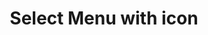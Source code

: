 ---
title: Select Menu with icon
category: Application
paid: true
isActive: true
ltr: {"react":{"jsxCss":[],"jsxTail":[{"code":"import { useEffect, useRef, useState } from \"react\"\n\nexport default () => {\n\n    const menuItems = [\n        [\"Danya\", \"@danya\"],\n        [\"Osama\", \"@osama\"],\n        [\"Loyan\", \"@loyan\"],\n        [\"Carllose\", \"@carllose\"],\n        [\"Micheal\", \"@micheal\"],\n    ]\n\n    const [selectedItem, setSelectedItem] = useState({\n        item: menuItems[0],\n        idx: 0\n    })\n    const [state, setState] = useState(false)\n    const selectMenuRef = useRef()\n\n    useEffect(() => {\n\n        const handleSelectMenu = (e) => {\n            if (!selectMenuRef.current.contains(e.target)) {\n                setState(false)\n            }\n        }\n\n        document.addEventListener('click', handleSelectMenu)\n\n    }, [])\n\n    return (\n        <div className=\"relative max-w-xs px-4 text-base\">\n            <button ref={selectMenuRef} className=\"flex items-center gap-2 w-full px-3 py-2 text-gray-500 bg-white border rounded-md shadow-sm cursor-default outline-none focus:border-indigo-600\"\n                aria-haspopup=\"true\"\n                aria-expanded=\"true\"\n                aria-labelledby=\"listbox-label\"\n                onClick={() => setState(!state)}\n            >\n                <svg className=\"w-6 h-6\" viewBox=\"0 0 24 24\" fill=\"none\" xmlns=\"http://www.w3.org/2000/svg\">\n                    <path d=\"M15.7498 6C15.7498 8.07107 14.0709 9.75 11.9998 9.75C9.92877 9.75 8.24984 8.07107 8.24984 6C8.24984 3.92893 9.92877 2.25 11.9998 2.25C14.0709 2.25 15.7498 3.92893 15.7498 6Z\" stroke=\"#6B7280\" stroke-width=\"1.5\" stroke-linecap=\"round\" stroke-linejoin=\"round\" />\n                    <path d=\"M4.50098 20.1182C4.57128 16.0369 7.90171 12.75 11.9998 12.75C16.0981 12.75 19.4286 16.0371 19.4987 20.1185C17.2159 21.166 14.6762 21.75 12.0002 21.75C9.32384 21.75 6.78394 21.1659 4.50098 20.1182Z\" stroke=\"#6B7280\" stroke-width=\"1.5\" stroke-linecap=\"round\" stroke-linejoin=\"round\" />\n                </svg>\n                <div className=\"flex-1 text-left flex items-center gap-x-1\">\n                    {selectedItem.item[0]}<span className=\"text-sm\">{selectedItem.item[1]}</span>\n                </div>\n                <svg xmlns=\"http://www.w3.org/2000/svg\" className=\"w-5 h-5 text-gray-400\" fill=\"none\" viewBox=\"0 0 24 24\" stroke=\"currentColor\">\n                    <path strokeLinecap=\"round\" strokeLinejoin=\"round\" strokeWidth={2} d=\"M8 9l4-4 4 4m0 6l-4 4-4-4\" />\n                </svg>\n            </button>\n\n            {\n                state ? (\n                    <div className=\"relative w-full\">\n                        <ul className=\"absolute w-full mt-3 overflow-y-auto bg-white border rounded-md shadow-sm max-h-64\" role=\"listbox\">\n                            {\n                                menuItems.map((el, idx) => (\n                                    <li\n                                        key={idx}\n                                        onClick={() => setSelectedItem({\n                                            item: el,\n                                            idx\n                                        })}\n                                        role=\"option\"\n                                        aria-selected={selectedItem.idx == idx ? true : false}\n                                        className={`${selectedItem.idx == idx ? 'text-indigo-600 bg-indigo-50' : ''} flex items-center justify-between gap-2 px-3 cursor-default py-2 duration-150 text-gray-500 hover:text-indigo-600 hover:bg-indigo-50`}\n                                    >\n                                        <svg className=\"w-6 h-6\" viewBox=\"0 0 24 24\" fill=\"none\" xmlns=\"http://www.w3.org/2000/svg\">\n                                            <path d=\"M15.7498 6C15.7498 8.07107 14.0709 9.75 11.9998 9.75C9.92877 9.75 8.24984 8.07107 8.24984 6C8.24984 3.92893 9.92877 2.25 11.9998 2.25C14.0709 2.25 15.7498 3.92893 15.7498 6Z\" stroke=\"#6B7280\" stroke-width=\"1.5\" stroke-linecap=\"round\" stroke-linejoin=\"round\" />\n                                            <path d=\"M4.50098 20.1182C4.57128 16.0369 7.90171 12.75 11.9998 12.75C16.0981 12.75 19.4286 16.0371 19.4987 20.1185C17.2159 21.166 14.6762 21.75 12.0002 21.75C9.32384 21.75 6.78394 21.1659 4.50098 20.1182Z\" stroke=\"#6B7280\" stroke-width=\"1.5\" stroke-linecap=\"round\" stroke-linejoin=\"round\" />\n                                        </svg>\n                                        <div className=\"flex-1 text-left flex items-center gap-x-1\">\n                                            {el[0]}<span className=\"text-sm\">{el[1]}</span>\n                                        </div>\n                                        {\n                                            selectedItem.idx == idx ? (\n                                                <svg xmlns=\"http://www.w3.org/2000/svg\" className=\"w-5 h-5 text-indigo-600\" viewBox=\"0 0 20 20\" fill=\"currentColor\">\n                                                    <path fillRule=\"evenodd\" d=\"M16.707 5.293a1 1 0 010 1.414l-8 8a1 1 0 01-1.414 0l-4-4a1 1 0 011.414-1.414L8 12.586l7.293-7.293a1 1 0 011.414 0z\" clipRule=\"evenodd\" />\n                                                </svg>\n                                            ) : ''\n                                        }\n                                    </li>\n                                ))\n                            }\n                        </ul>\n                    </div>\n                ) : ''\n            }\n        </div>\n    )\n}","label":"App.jsx"}]},"vue":{"vueTail":[],"vueCss":[]},"preview":"function App() {\n  const menuItems = [[\"Danya\", \"@danya\"], [\"Osama\", \"@osama\"], [\"Loyan\", \"@loyan\"], [\"Carllose\", \"@carllose\"], [\"Micheal\", \"@micheal\"]];\n  const [selectedItem, setSelectedItem] = useState({\n    item: menuItems[0],\n    idx: 0\n  });\n  const [state, setState] = useState(false);\n  const selectMenuRef = useRef();\n  useEffect(() => {\n    const handleSelectMenu = e => {\n      if (!selectMenuRef.current.contains(e.target)) {\n        setState(false);\n      }\n    };\n\n    document.addEventListener('click', handleSelectMenu);\n  }, []);\n  return /*#__PURE__*/React.createElement(\"div\", {\n    className: \"relative max-w-xs px-4 mx-auto mt-12 text-base\"\n  }, /*#__PURE__*/React.createElement(\"button\", {\n    ref: selectMenuRef,\n    className: \"flex items-center gap-2 w-full px-3 py-2 text-gray-500 bg-white border rounded-md shadow-sm cursor-default outline-none focus:border-indigo-600\",\n    \"aria-haspopup\": \"true\",\n    \"aria-expanded\": \"true\",\n    \"aria-labelledby\": \"listbox-label\",\n    onClick: () => setState(!state)\n  }, /*#__PURE__*/React.createElement(\"svg\", {\n    className: \"w-6 h-6\",\n    viewBox: \"0 0 24 24\",\n    fill: \"none\",\n    xmlns: \"http://www.w3.org/2000/svg\"\n  }, /*#__PURE__*/React.createElement(\"path\", {\n    d: \"M15.7498 6C15.7498 8.07107 14.0709 9.75 11.9998 9.75C9.92877 9.75 8.24984 8.07107 8.24984 6C8.24984 3.92893 9.92877 2.25 11.9998 2.25C14.0709 2.25 15.7498 3.92893 15.7498 6Z\",\n    stroke: \"#6B7280\",\n    \"stroke-width\": \"1.5\",\n    \"stroke-linecap\": \"round\",\n    \"stroke-linejoin\": \"round\"\n  }), /*#__PURE__*/React.createElement(\"path\", {\n    d: \"M4.50098 20.1182C4.57128 16.0369 7.90171 12.75 11.9998 12.75C16.0981 12.75 19.4286 16.0371 19.4987 20.1185C17.2159 21.166 14.6762 21.75 12.0002 21.75C9.32384 21.75 6.78394 21.1659 4.50098 20.1182Z\",\n    stroke: \"#6B7280\",\n    \"stroke-width\": \"1.5\",\n    \"stroke-linecap\": \"round\",\n    \"stroke-linejoin\": \"round\"\n  })), /*#__PURE__*/React.createElement(\"div\", {\n    className: \"flex-1 text-left flex items-center gap-x-1\"\n  }, selectedItem.item[0], /*#__PURE__*/React.createElement(\"span\", {\n    className: \"text-sm\"\n  }, selectedItem.item[1])), /*#__PURE__*/React.createElement(\"svg\", {\n    xmlns: \"http://www.w3.org/2000/svg\",\n    className: \"w-5 h-5 text-gray-400\",\n    fill: \"none\",\n    viewBox: \"0 0 24 24\",\n    stroke: \"currentColor\"\n  }, /*#__PURE__*/React.createElement(\"path\", {\n    strokeLinecap: \"round\",\n    strokeLinejoin: \"round\",\n    strokeWidth: 2,\n    d: \"M8 9l4-4 4 4m0 6l-4 4-4-4\"\n  }))), state ? /*#__PURE__*/React.createElement(\"div\", {\n    className: \"relative w-full\"\n  }, /*#__PURE__*/React.createElement(\"ul\", {\n    className: \"absolute w-full mt-3 overflow-y-auto bg-white border rounded-md shadow-sm max-h-64\",\n    role: \"listbox\"\n  }, menuItems.map((el, idx) => /*#__PURE__*/React.createElement(\"li\", {\n    key: idx,\n    onClick: () => setSelectedItem({\n      item: el,\n      idx\n    }),\n    role: \"option\",\n    \"aria-selected\": selectedItem.idx == idx ? true : false,\n    className: `${selectedItem.idx == idx ? 'text-indigo-600 bg-indigo-50' : ''} flex items-center justify-between gap-2 px-3 cursor-default py-2 duration-150 text-gray-500 hover:text-indigo-600 hover:bg-indigo-50`\n  }, /*#__PURE__*/React.createElement(\"svg\", {\n    className: \"w-6 h-6\",\n    viewBox: \"0 0 24 24\",\n    fill: \"none\",\n    xmlns: \"http://www.w3.org/2000/svg\"\n  }, /*#__PURE__*/React.createElement(\"path\", {\n    d: \"M15.7498 6C15.7498 8.07107 14.0709 9.75 11.9998 9.75C9.92877 9.75 8.24984 8.07107 8.24984 6C8.24984 3.92893 9.92877 2.25 11.9998 2.25C14.0709 2.25 15.7498 3.92893 15.7498 6Z\",\n    stroke: \"#6B7280\",\n    \"stroke-width\": \"1.5\",\n    \"stroke-linecap\": \"round\",\n    \"stroke-linejoin\": \"round\"\n  }), /*#__PURE__*/React.createElement(\"path\", {\n    d: \"M4.50098 20.1182C4.57128 16.0369 7.90171 12.75 11.9998 12.75C16.0981 12.75 19.4286 16.0371 19.4987 20.1185C17.2159 21.166 14.6762 21.75 12.0002 21.75C9.32384 21.75 6.78394 21.1659 4.50098 20.1182Z\",\n    stroke: \"#6B7280\",\n    \"stroke-width\": \"1.5\",\n    \"stroke-linecap\": \"round\",\n    \"stroke-linejoin\": \"round\"\n  })), /*#__PURE__*/React.createElement(\"div\", {\n    className: \"flex-1 text-left flex items-center gap-x-1\"\n  }, el[0], /*#__PURE__*/React.createElement(\"span\", {\n    className: \"text-sm\"\n  }, el[1])), selectedItem.idx == idx ? /*#__PURE__*/React.createElement(\"svg\", {\n    xmlns: \"http://www.w3.org/2000/svg\",\n    className: \"w-5 h-5 text-indigo-600\",\n    viewBox: \"0 0 20 20\",\n    fill: \"currentColor\"\n  }, /*#__PURE__*/React.createElement(\"path\", {\n    fillRule: \"evenodd\",\n    d: \"M16.707 5.293a1 1 0 010 1.414l-8 8a1 1 0 01-1.414 0l-4-4a1 1 0 011.414-1.414L8 12.586l7.293-7.293a1 1 0 011.414 0z\",\n    clipRule: \"evenodd\"\n  })) : '')))) : '');\n}"}
rtl: {"react":{"jsxCss":[],"jsxTail":[{"code":"import { useEffect, useRef, useState } from \"react\"\n\nexport default () => {\n\n    const menuItems = [\n        [\"دانيا\", \"@danya\"],\n        [\"اسامه\", \"@osama\"],\n        [\"ليان\", \"@loyan\"],\n        [\"كارلوس\", \"@carllose\"],\n        [\"ميشايل\", \"@micheal\"],\n    ]\n\n    const [selectedItem, setSelectedItem] = useState({\n        item: menuItems[0],\n        idx: 0\n    })\n    const [state, setState] = useState(false)\n    const selectMenuRef = useRef()\n\n    useEffect(() => {\n\n        const handleSelectMenu = (e) => {\n            if (!selectMenuRef.current.contains(e.target)) {\n                setState(false)\n            }\n        }\n\n        document.addEventListener('click', handleSelectMenu)\n\n    }, [])\n\n    return (\n        <div className=\"relative max-w-xs px-4 text-base\">\n            <button ref={selectMenuRef} className=\"flex items-center gap-2 w-full px-3 py-2 text-gray-500 bg-white border rounded-md shadow-sm cursor-default outline-none focus:border-indigo-600\"\n                aria-haspopup=\"true\"\n                aria-expanded=\"true\"\n                aria-labelledby=\"listbox-label\"\n                onClick={() => setState(!state)}\n            >\n                <svg className=\"w-6 h-6\" viewBox=\"0 0 24 24\" fill=\"none\" xmlns=\"http://www.w3.org/2000/svg\">\n                    <path d=\"M15.7498 6C15.7498 8.07107 14.0709 9.75 11.9998 9.75C9.92877 9.75 8.24984 8.07107 8.24984 6C8.24984 3.92893 9.92877 2.25 11.9998 2.25C14.0709 2.25 15.7498 3.92893 15.7498 6Z\" stroke=\"#6B7280\" stroke-width=\"1.5\" stroke-linecap=\"round\" stroke-linejoin=\"round\" />\n                    <path d=\"M4.50098 20.1182C4.57128 16.0369 7.90171 12.75 11.9998 12.75C16.0981 12.75 19.4286 16.0371 19.4987 20.1185C17.2159 21.166 14.6762 21.75 12.0002 21.75C9.32384 21.75 6.78394 21.1659 4.50098 20.1182Z\" stroke=\"#6B7280\" stroke-width=\"1.5\" stroke-linecap=\"round\" stroke-linejoin=\"round\" />\n                </svg>\n                <div className=\"flex-1 text-left flex items-center gap-x-1\">\n                    {selectedItem.item[0]}<span className=\"text-sm\">{selectedItem.item[1]}</span>\n                </div>\n                <svg xmlns=\"http://www.w3.org/2000/svg\" className=\"w-5 h-5 text-gray-400\" fill=\"none\" viewBox=\"0 0 24 24\" stroke=\"currentColor\">\n                    <path strokeLinecap=\"round\" strokeLinejoin=\"round\" strokeWidth={2} d=\"M8 9l4-4 4 4m0 6l-4 4-4-4\" />\n                </svg>\n            </button>\n\n            {\n                state ? (\n                    <div className=\"relative w-full\">\n                        <ul className=\"absolute w-full mt-3 overflow-y-auto bg-white border rounded-md shadow-sm max-h-64\" role=\"listbox\">\n                            {\n                                menuItems.map((el, idx) => (\n                                    <li\n                                        key={idx}\n                                        onClick={() => setSelectedItem({\n                                            item: el,\n                                            idx\n                                        })}\n                                        role=\"option\"\n                                        aria-selected={selectedItem.idx == idx ? true : false}\n                                        className={`${selectedItem.idx == idx ? 'text-indigo-600 bg-indigo-50' : ''} flex items-center justify-between gap-2 px-3 cursor-default py-2 duration-150 text-gray-500 hover:text-indigo-600 hover:bg-indigo-50`}\n                                    >\n                                        <svg className=\"w-6 h-6\" viewBox=\"0 0 24 24\" fill=\"none\" xmlns=\"http://www.w3.org/2000/svg\">\n                                            <path d=\"M15.7498 6C15.7498 8.07107 14.0709 9.75 11.9998 9.75C9.92877 9.75 8.24984 8.07107 8.24984 6C8.24984 3.92893 9.92877 2.25 11.9998 2.25C14.0709 2.25 15.7498 3.92893 15.7498 6Z\" stroke=\"#6B7280\" stroke-width=\"1.5\" stroke-linecap=\"round\" stroke-linejoin=\"round\" />\n                                            <path d=\"M4.50098 20.1182C4.57128 16.0369 7.90171 12.75 11.9998 12.75C16.0981 12.75 19.4286 16.0371 19.4987 20.1185C17.2159 21.166 14.6762 21.75 12.0002 21.75C9.32384 21.75 6.78394 21.1659 4.50098 20.1182Z\" stroke=\"#6B7280\" stroke-width=\"1.5\" stroke-linecap=\"round\" stroke-linejoin=\"round\" />\n                                        </svg>\n                                        <div className=\"flex-1 text-left flex items-center gap-x-1\">\n                                            {el[0]}<span className=\"text-sm\">{el[1]}</span>\n                                        </div>\n                                        {\n                                            selectedItem.idx == idx ? (\n                                                <svg xmlns=\"http://www.w3.org/2000/svg\" className=\"w-5 h-5 text-indigo-600\" viewBox=\"0 0 20 20\" fill=\"currentColor\">\n                                                    <path fillRule=\"evenodd\" d=\"M16.707 5.293a1 1 0 010 1.414l-8 8a1 1 0 01-1.414 0l-4-4a1 1 0 011.414-1.414L8 12.586l7.293-7.293a1 1 0 011.414 0z\" clipRule=\"evenodd\" />\n                                                </svg>\n                                            ) : ''\n                                        }\n                                    </li>\n                                ))\n                            }\n                        </ul>\n                    </div>\n                ) : ''\n            }\n        </div>\n    )\n}","label":"App.jsx"}]},"vue":{"vueTail":[],"vueCss":[]},"preview":"function App() {\n  const menuItems = [[\"دانيا\", \"@danya\"], [\"اسامه\", \"@osama\"], [\"ليان\", \"@loyan\"], [\"كارلوس\", \"@carllose\"], [\"ميشايل\", \"@micheal\"]];\n  const [selectedItem, setSelectedItem] = useState({\n    item: menuItems[0],\n    idx: 0\n  });\n  const [state, setState] = useState(false);\n  const selectMenuRef = useRef();\n  useEffect(() => {\n    const handleSelectMenu = e => {\n      if (!selectMenuRef.current.contains(e.target)) {\n        setState(false);\n      }\n    };\n\n    document.addEventListener('click', handleSelectMenu);\n  }, []);\n  return /*#__PURE__*/React.createElement(\"div\", {\n    className: \"relative max-w-xs px-4 mx-auto mt-12 text-base\"\n  }, /*#__PURE__*/React.createElement(\"button\", {\n    ref: selectMenuRef,\n    className: \"flex items-center gap-2 w-full px-3 py-2 text-gray-500 bg-white border rounded-md shadow-sm cursor-default outline-none focus:border-indigo-600\",\n    \"aria-haspopup\": \"true\",\n    \"aria-expanded\": \"true\",\n    \"aria-labelledby\": \"listbox-label\",\n    onClick: () => setState(!state)\n  }, /*#__PURE__*/React.createElement(\"svg\", {\n    className: \"w-6 h-6\",\n    viewBox: \"0 0 24 24\",\n    fill: \"none\",\n    xmlns: \"http://www.w3.org/2000/svg\"\n  }, /*#__PURE__*/React.createElement(\"path\", {\n    d: \"M15.7498 6C15.7498 8.07107 14.0709 9.75 11.9998 9.75C9.92877 9.75 8.24984 8.07107 8.24984 6C8.24984 3.92893 9.92877 2.25 11.9998 2.25C14.0709 2.25 15.7498 3.92893 15.7498 6Z\",\n    stroke: \"#6B7280\",\n    \"stroke-width\": \"1.5\",\n    \"stroke-linecap\": \"round\",\n    \"stroke-linejoin\": \"round\"\n  }), /*#__PURE__*/React.createElement(\"path\", {\n    d: \"M4.50098 20.1182C4.57128 16.0369 7.90171 12.75 11.9998 12.75C16.0981 12.75 19.4286 16.0371 19.4987 20.1185C17.2159 21.166 14.6762 21.75 12.0002 21.75C9.32384 21.75 6.78394 21.1659 4.50098 20.1182Z\",\n    stroke: \"#6B7280\",\n    \"stroke-width\": \"1.5\",\n    \"stroke-linecap\": \"round\",\n    \"stroke-linejoin\": \"round\"\n  })), /*#__PURE__*/React.createElement(\"div\", {\n    className: \"flex-1 text-left flex items-center gap-x-1\"\n  }, selectedItem.item[0], /*#__PURE__*/React.createElement(\"span\", {\n    className: \"text-sm\"\n  }, selectedItem.item[1])), /*#__PURE__*/React.createElement(\"svg\", {\n    xmlns: \"http://www.w3.org/2000/svg\",\n    className: \"w-5 h-5 text-gray-400\",\n    fill: \"none\",\n    viewBox: \"0 0 24 24\",\n    stroke: \"currentColor\"\n  }, /*#__PURE__*/React.createElement(\"path\", {\n    strokeLinecap: \"round\",\n    strokeLinejoin: \"round\",\n    strokeWidth: 2,\n    d: \"M8 9l4-4 4 4m0 6l-4 4-4-4\"\n  }))), state ? /*#__PURE__*/React.createElement(\"div\", {\n    className: \"relative w-full\"\n  }, /*#__PURE__*/React.createElement(\"ul\", {\n    className: \"absolute w-full mt-3 overflow-y-auto bg-white border rounded-md shadow-sm max-h-64\",\n    role: \"listbox\"\n  }, menuItems.map((el, idx) => /*#__PURE__*/React.createElement(\"li\", {\n    key: idx,\n    onClick: () => setSelectedItem({\n      item: el,\n      idx\n    }),\n    role: \"option\",\n    \"aria-selected\": selectedItem.idx == idx ? true : false,\n    className: `${selectedItem.idx == idx ? 'text-indigo-600 bg-indigo-50' : ''} flex items-center justify-between gap-2 px-3 cursor-default py-2 duration-150 text-gray-500 hover:text-indigo-600 hover:bg-indigo-50`\n  }, /*#__PURE__*/React.createElement(\"svg\", {\n    className: \"w-6 h-6\",\n    viewBox: \"0 0 24 24\",\n    fill: \"none\",\n    xmlns: \"http://www.w3.org/2000/svg\"\n  }, /*#__PURE__*/React.createElement(\"path\", {\n    d: \"M15.7498 6C15.7498 8.07107 14.0709 9.75 11.9998 9.75C9.92877 9.75 8.24984 8.07107 8.24984 6C8.24984 3.92893 9.92877 2.25 11.9998 2.25C14.0709 2.25 15.7498 3.92893 15.7498 6Z\",\n    stroke: \"#6B7280\",\n    \"stroke-width\": \"1.5\",\n    \"stroke-linecap\": \"round\",\n    \"stroke-linejoin\": \"round\"\n  }), /*#__PURE__*/React.createElement(\"path\", {\n    d: \"M4.50098 20.1182C4.57128 16.0369 7.90171 12.75 11.9998 12.75C16.0981 12.75 19.4286 16.0371 19.4987 20.1185C17.2159 21.166 14.6762 21.75 12.0002 21.75C9.32384 21.75 6.78394 21.1659 4.50098 20.1182Z\",\n    stroke: \"#6B7280\",\n    \"stroke-width\": \"1.5\",\n    \"stroke-linecap\": \"round\",\n    \"stroke-linejoin\": \"round\"\n  })), /*#__PURE__*/React.createElement(\"div\", {\n    className: \"flex-1 text-left flex items-center gap-x-1\"\n  }, el[0], /*#__PURE__*/React.createElement(\"span\", {\n    className: \"text-sm\"\n  }, el[1])), selectedItem.idx == idx ? /*#__PURE__*/React.createElement(\"svg\", {\n    xmlns: \"http://www.w3.org/2000/svg\",\n    className: \"w-5 h-5 text-indigo-600\",\n    viewBox: \"0 0 20 20\",\n    fill: \"currentColor\"\n  }, /*#__PURE__*/React.createElement(\"path\", {\n    fillRule: \"evenodd\",\n    d: \"M16.707 5.293a1 1 0 010 1.414l-8 8a1 1 0 01-1.414 0l-4-4a1 1 0 011.414-1.414L8 12.586l7.293-7.293a1 1 0 011.414 0z\",\n    clipRule: \"evenodd\"\n  })) : '')))) : '');\n}"}
slug: /select-menus
id: 9d60c7c7-3642-4f67-990b-8f8830d17b53
created_at: 1668384682930
---